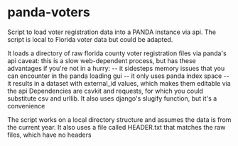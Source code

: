 panda-voters
============

Script to load voter registration data into a PANDA instance via api.
The script is local to Florida voter data but could be adapted.

It loads a directory of raw florida county voter registration files via panda's api
caveat: this is a slow web-dependent process, but has these advantages if you're not in a hurry:
     -- it sidesteps memory issues that you can encounter in the panda loading gui
     -- it only uses panda index space
     -- it results in a dataset with external_id values, which makes them editable via the api
Dependencies are csvkit and requests, for which you could substitute csv and urllib. It also uses django's slugify function, but it's a convenience

The script works on a local directory structure and assumes the data is from the current year.
It also uses a file called HEADER.txt that matches the raw files, which have no headers
